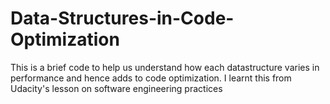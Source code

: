 # Data-Structures-in-Code-Optimization
This is a brief code to help us understand how each datastructure varies in performance and hence adds to code optimization. I learnt this from Udacity's lesson on software engineering practices
